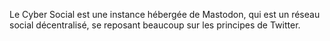 Le Cyber Social est une instance hébergée de Mastodon, qui est un réseau social décentralisé, se reposant beaucoup sur les principes de Twitter.
